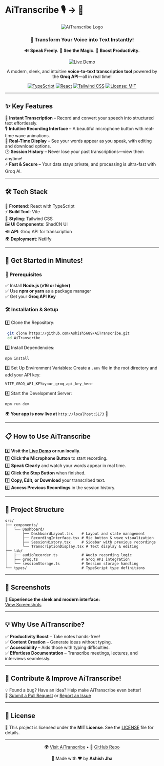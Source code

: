 # AiTranscribe 🎙️ → 📝

<div align="center">

![AiTranscribe Logo](https://img.shields.io/badge/AiTranscribe-Voice%20to%20Text-blue?style=for-the-badge&logo=react)

### 🚀 Transform Your Voice into Text Instantly!

🔊 **Speak Freely.** 📝 **See the Magic.** 🚀 **Boost Productivity.**

[![Live Demo](https://img.shields.io/badge/Live%20Demo-Click%20Here-green?style=for-the-badge)](https://aitranscribe.netlify.app/)  

A modern, sleek, and intuitive **voice-to-text transcription tool** powered by the **Groq API**—all in real time!

[![TypeScript](https://img.shields.io/badge/TypeScript-4.9.5-blue.svg)](https://www.typescriptlang.org/)
[![React](https://img.shields.io/badge/React-18.2.0-blue.svg)](https://reactjs.org/)
[![Tailwind CSS](https://img.shields.io/badge/Tailwind%20CSS-3.3.0-blue.svg)](https://tailwindcss.com/)
[![License: MIT](https://img.shields.io/badge/License-MIT-yellow.svg)](https://opensource.org/licenses/MIT)

</div>

---

## ✨ Key Features

🚀 **Instant Transcription** – Record and convert your speech into structured text effortlessly.  
🎙️ **Intuitive Recording Interface** – A beautiful microphone button with real-time wave animations.  
📄 **Real-Time Display** – See your words appear as you speak, with editing and download options.  
🕒 **Session History** – Never lose your past transcriptions—view them anytime!  
⚡ **Fast & Secure** – Your data stays private, and processing is ultra-fast with Groq AI.  

---

## 🛠️ Tech Stack

🚀 **Frontend**: React with TypeScript  
⚡ **Build Tool**: Vite  
🎨 **Styling**: Tailwind CSS  
🖼️ **UI Components**: ShadCN UI  
🔊 **API**: Groq API for transcription  
🌍 **Deployment**: Netlify  

---

## 🚀 Get Started in Minutes!

### 📌 Prerequisites

✅ Install **Node.js (v16 or higher)**  
✅ Use **npm or yarn** as a package manager  
✅ Get your **Groq API Key**  

### 🛠️ Installation & Setup

1️⃣ Clone the Repository:
```bash
 git clone https://github.com/Ashish5689/AiTranscribe.git
 cd AiTranscribe
```

2️⃣ Install Dependencies:
```bash
npm install
```

3️⃣ Set Up Environment Variables:
Create a `.env` file in the root directory and add your API key:
```
VITE_GROQ_API_KEY=your_groq_api_key_here
```

4️⃣ Start the Development Server:
```bash
npm run dev
```
🌍 **Your app is now live at** `http://localhost:5173` 🎉

---

## 📋 How to Use AiTranscribe

1️⃣ **Visit the [Live Demo](https://aitranscribe.netlify.app/) or run locally.**  
2️⃣ **Click the Microphone Button** to start recording.  
3️⃣ **Speak Clearly** and watch your words appear in real time.  
4️⃣ **Click the Stop Button** when finished.  
5️⃣ **Copy, Edit, or Download** your transcribed text.  
6️⃣ **Access Previous Recordings** in the session history.  

---

## 📂 Project Structure

```
src/
├── components/
│   └── Dashboard/
│       ├── DashboardLayout.tsx    # Layout and state management
│       ├── RecordingInterface.tsx # Mic button & wave visualization
│       ├── SessionHistory.tsx     # Sidebar with previous recordings
│       └── TranscriptionDisplay.tsx # Text display & editing
├── lib/
│   ├── audioRecorder.ts           # Audio recording logic
│   ├── groq.ts                    # Groq API integration
│   └── sessionStorage.ts          # Session storage handling
└── types/                         # TypeScript type definitions
```

---

## 📸 Screenshots

🌟 **Experience the sleek and modern interface:**  
[View Screenshots](https://imgur.com/a/uNyd8qw)

---

## 💡 Why Use AiTranscribe?

✅ **Productivity Boost** – Take notes hands-free!  
✅ **Content Creation** – Generate ideas without typing.  
✅ **Accessibility** – Aids those with typing difficulties.  
✅ **Effortless Documentation** – Transcribe meetings, lectures, and interviews seamlessly.  

---

## 🤝 Contribute & Improve AiTranscribe!

💡 Found a bug? Have an idea? Help make AiTranscribe even better!  
🔗 [Submit a Pull Request](https://github.com/Ashish5689/AiTranscribe.git) or [Report an Issue](https://github.com/yourusername/AiTranscribe/issues)

---

## 📄 License

📜 This project is licensed under the **MIT License**. See the [LICENSE](LICENSE) file for details.

---

<div align="center">
  <p>
    🌍 <a href="https://aitranscribe.netlify.app/">Visit AiTranscribe</a> •
    📂 <a href="https://github.com/Ashish5689/AiTranscribe.git">GitHub Repo</a>
  </p>
  <p>🚀 Made with ❤️ by <strong>Ashish Jha</strong></p>
</div>
